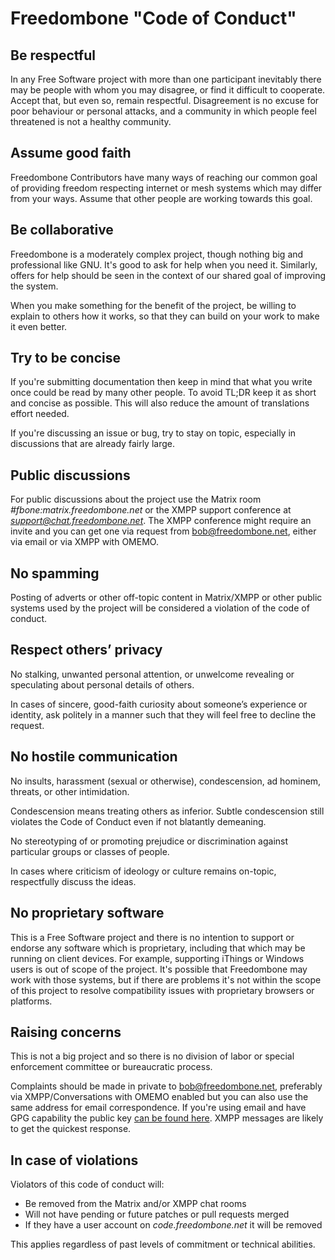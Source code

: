 # Freedombone "Code of Conduct"

## Be respectful

In any Free Software project with more than one participant inevitably there may be people with whom you may disagree, or find it difficult to cooperate. Accept that, but even so, remain respectful. Disagreement is no excuse for poor behaviour or personal attacks, and a community in which people feel threatened is not a healthy community.

## Assume good faith

Freedombone Contributors have many ways of reaching our common goal of providing freedom respecting internet or mesh systems which may differ from your ways. Assume that other people are working towards this goal.

## Be collaborative

Freedombone is a moderately complex project, though nothing big and professional like GNU. It's good to ask for help when you need it. Similarly, offers for help should be seen in the context of our shared goal of improving the system.

When you make something for the benefit of the project, be willing to explain to others how it works, so that they can build on your work to make it even better.

## Try to be concise

If you're submitting documentation then keep in mind that what you write once could be read by many other people. To avoid TL;DR keep it as short and concise as possible. This will also reduce the amount of translations effort needed.

If you're discussing an issue or bug, try to stay on topic, especially in discussions that are already fairly large.

## Public discussions

For public discussions about the project use the Matrix room *#fbone:matrix.freedombone.net* or the XMPP support conference at *support@chat.freedombone.net*. The XMPP conference might require an invite and you can get one via request from bob@freedombone.net, either via email or via XMPP with OMEMO.

## No spamming

Posting of adverts or other off-topic content in Matrix/XMPP or other public systems used by the project will be considered a violation of the code of conduct.

## Respect others’ privacy

No stalking, unwanted personal attention, or unwelcome revealing or speculating about personal details of others.

In cases of sincere, good-faith curiosity about someone’s experience or identity, ask politely in a manner such that they will feel free to decline the request.

## No hostile communication

No insults, harassment (sexual or otherwise), condescension, ad hominem, threats, or other intimidation.

Condescension means treating others as inferior. Subtle condescension still violates the Code of Conduct even if not blatantly demeaning.

No stereotyping of or promoting prejudice or discrimination against particular groups or classes of people.

In cases where criticism of ideology or culture remains on-topic, respectfully discuss the ideas.

## No proprietary software

This is a Free Software project and there is no intention to support or endorse any software which is proprietary, including that which may be running on client devices. For example, supporting iThings or Windows users is out of scope of the project. It's possible that Freedombone may work with those systems, but if there are problems it's not within the scope of this project to resolve compatibility issues with proprietary browsers or platforms.

## Raising concerns

This is not a big project and so there is no division of labor or special enforcement committee or bureaucratic process.

Complaints should be made in private to bob@freedombone.net, preferably via XMPP/Conversations with OMEMO enabled but you can also use the same address for email correspondence. If you're using email and have GPG capability the public key [can be found here](./support.html). XMPP messages are likely to get the quickest response.

## In case of violations

Violators of this code of conduct will:

 * Be removed from the Matrix and/or XMPP chat rooms
 * Will not have pending or future patches or pull requests merged
 * If they have a user account on *code.freedombone.net* it will be removed

This applies regardless of past levels of commitment or technical abilities.
